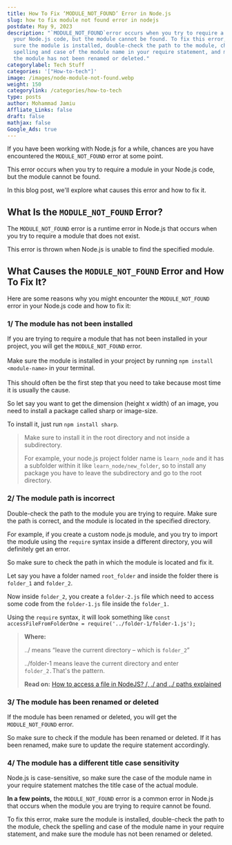 ```yaml
---
title: How To Fix ‘MODULE_NOT_FOUND’ Error in Node.js
slug: how to fix module not found error in nodejs
postdate: May 9, 2023
description: "`MODULE_NOT_FOUND`error occurs when you try to require a module in
  your Node.js code, but the module cannot be found. To fix this error, make
  sure the module is installed, double-check the path to the module, check the
  spelling and case of the module name in your require statement, and make sure
  the module has not been renamed or deleted."
categorylabel: Tech Stuff
categories: '["How-to-tech"]'
image: /images/node-module-not-found.webp
weight: 150
categorylink: /categories/how-to-tech
type: posts
author: Mohammad Jamiu
Affliate_Links: false
draft: false
mathjax: false
Google_Ads: true
---
```

If you have been working with Node.js for a while, chances are you have encountered the `MODULE_NOT_FOUND` error at some point. 

This error occurs when you try to require a module in your Node.js code, but the module cannot be found. 

In this blog post, we'll explore what causes this error and how to fix it.

## What Is the `MODULE_NOT_FOUND` Error?

The `MODULE_NOT_FOUND` error is a runtime error in Node.js that occurs when you try to require a module that does not exist. 

This error is thrown when Node.js is unable to find the specified module.

## What Causes the `MODULE_NOT_FOUND` Error and How To Fix It?

Here are some reasons why you might encounter the `MODULE_NOT_FOUND` error in your Node.js code and how to fix it:

### 1/ The module has not been installed

If you are trying to require a module that has not been installed in your project, you will get the `MODULE_NOT_FOUND` error. \
\
Make sure the module is installed in your project by running `npm install <module-name>` in your terminal.\
\
This should often be the first step that you need to take because most time it is usually the cause.

So let say you want to get the dimension (height x width) of an image, you need to install a package called sharp or image-size.

To install it, just run `npm install sharp`. 

> Make sure to install it in the root directory and not inside a subdirectory.
>
> For example, your node.js project folder name is `learn_node` and it has a subfolder within it like `learn_node/new_folder`, so to install any package you have to leave the subdirectory and go to the root directory.

### 2/ The module path is incorrect

Double-check the path to the module you are trying to require. Make sure the path is correct, and the module is located in the specified directory.

For example, if you create a custom node.js module, and you try to import the module using the `require` syntax inside a different directory, you will definitely get an error.

So make sure to check the path in which the module is located and fix it.

Let say you have a folder named `root_folder` and inside the folder there is `folder_1` and `folder_2`. 

Now inside `folder_2`, you create a `folder-2.js` file which need to access some code from the `folder-1.js` file inside the `folder_1.`  

Using the `require` syntax, it will look something like `const accessFileFromFolderOne = require('../folder-1/folder-1.js');` 

> **Where:**
>
>  ../ means “leave the current directory – which is `folder_2`” 
>
> ../folder-1 means leave the current directory and enter `folder_2.`That's the pattern.
>
> **Read on:** [How to access a file in NodeJS? /, ./ and ../ paths explained](/how-to-tech/access-a-file-in-node-js-using-relative-and-absolute-path/)

### 3/ The module has been renamed or deleted

 If the module has been renamed or deleted, you will get the `MODULE_NOT_FOUND` error. 

So make sure to check if the module has been renamed or deleted. If it has been renamed, make sure to update the require statement accordingly.

### 4/ The module has a different title case sensitivity

Node.js is case-sensitive, so make sure the case of the module name in your require statement matches the title case of the actual module.

**In a few points,** the `MODULE_NOT_FOUND` error is a common error in Node.js that occurs when the module you are trying to require cannot be found. 

To fix this error, make sure the module is installed, double-check the path to the module, check the spelling and case of the module name in your require statement, and make sure the module has not been renamed or deleted.